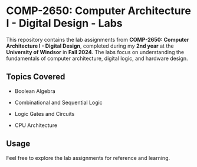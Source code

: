 # COMP-2650: Computer Architecture I - Digital Design - Labs

This repository contains the lab assignments from **COMP-2650: Computer Architecture I - Digital Design**, completed during my **2nd year** at the **University of Windsor** in **Fall 2024**. The labs focus on understanding the fundamentals of computer architecture, digital logic, and hardware design.

## Topics Covered
- Boolean Algebra
  
- Combinational and Sequential Logic
  
- Logic Gates and Circuits
  
- CPU Architecture

## Usage

Feel free to explore the lab assignments for reference and learning.
